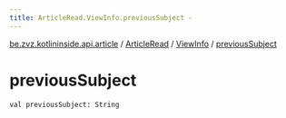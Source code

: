 ```yaml
---
title: ArticleRead.ViewInfo.previousSubject - 
---
```


[be.zvz.kotlininside.api.article](../../index.html) / [ArticleRead](../index.html) / [ViewInfo](index.html) / [previousSubject](./previous-subject.html)

# previousSubject

`val previousSubject: String`